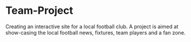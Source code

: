 # Team-Project
Creating an interactive site for a local football club.
A project is aimed at show-casing the local football news, fixtures, team players and a fan zone.
